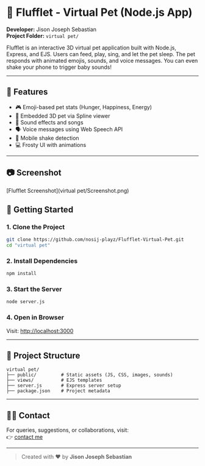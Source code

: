 
# 🐾 Flufflet - Virtual Pet (Node.js App)

**Developer:** Jison Joseph Sebastian  
**Project Folder:** `virtual pet/`  

Flufflet is an interactive 3D virtual pet application built with Node.js, Express, and EJS. Users can feed, play, sing, and let the pet sleep. The pet responds with animated emojis, sounds, and voice messages. You can even shake your phone to trigger baby sounds!

---

## 🌟 Features

- 🎮 Emoji-based pet stats (Hunger, Happiness, Energy)
- 🐶 Embedded 3D pet via Spline viewer
- 🎵 Sound effects and songs
- 🗣️ Voice messages using Web Speech API
- 📱 Mobile shake detection
- 💻 Frosty UI with animations

---
## 📷 Screenshot
[Flufflet Screenshot](virtual pet/Screenshot.png)

## 🚀 Getting Started

### 1. Clone the Project
```bash
git clone https://github.com/nosij-playz/Flufflet-Virtual-Pet.git
cd "virtual pet"
```

### 2. Install Dependencies
```bash
npm install
```

### 3. Start the Server
```bash
node server.js
```

### 4. Open in Browser
Visit: [http://localhost:3000](http://localhost:3000)

---

## 📁 Project Structure

```
virtual pet/
├── public/         # Static assets (JS, CSS, images, sounds)
├── views/          # EJS templates
├── server.js       # Express server setup
├── package.json    # Project metadata
```

---

## 🙋‍♂️ Contact

For queries, suggestions, or collaborations, visit:  
👉 [contact me](https://myporfolio-1o1h.onrender.com/contact)

---

> Created with ❤️ by **Jison Joseph Sebastian**
